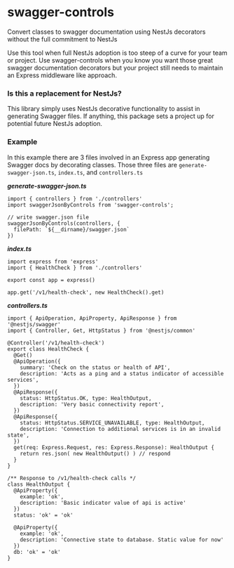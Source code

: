 # swagger-controls

Convert classes to swagger documentation using NestJs decorators without the full commitment to NestJs

Use this tool when full NestJs adoption is too steep of a curve for your team or project. Use swagger-controls when you know you want those great swagger documentation decorators but your project still needs to maintain an Express middleware like approach.


### Is this a replacement for NestJs?

This library simply uses NestJs decorative functionality to assist in generating Swagger files. If anything, this package sets a project up for potential future NestJs adoption.

### Example

In this example there are 3 files involved in an Express app generating Swagger docs by decorating classes. Those three files are `generate-swagger-json.ts`, `index.ts`, and `controllers.ts`

***generate-swagger-json.ts***
```
import { controllers } from './controllers'
import swaggerJsonByControls from 'swagger-controls';

// write swagger.json file
swaggerJsonByControls(controllers, {
  filePath: `${__dirname}/swagger.json`
})
```

***index.ts***
```
import express from 'express'
import { HealthCheck } from './controllers'

export const app = express()

app.get('/v1/health-check', new HealthCheck().get)
```

***controllers.ts***
```
import { ApiOperation, ApiProperty, ApiResponse } from '@nestjs/swagger'
import { Controller, Get, HttpStatus } from '@nestjs/common'

@Controller('/v1/health-check')
export class HealthCheck {
  @Get()
  @ApiOperation({
    summary: 'Check on the status or health of API',
    description: 'Acts as a ping and a status indicator of accessible services',
  })
  @ApiResponse({
    status: HttpStatus.OK, type: HealthOutput,
    description: 'Very basic connectivity report',
  })
  @ApiResponse({
    status: HttpStatus.SERVICE_UNAVAILABLE, type: HealthOutput,
    description: 'Connection to additional services is in an invalid state',
  })
  get(req: Express.Request, res: Express.Response): HealthOutput {
    return res.json( new HealthOutput() ) // respond
  }
}

/** Response to /v1/health-check calls */
class HealthOutput {
  @ApiProperty({
    example: 'ok',
    description: 'Basic indicator value of api is active'
  })
  status: 'ok' = 'ok'

  @ApiProperty({
    example: 'ok',
    description: 'Connective state to database. Static value for now'
  })
  db: 'ok' = 'ok'
}
```

